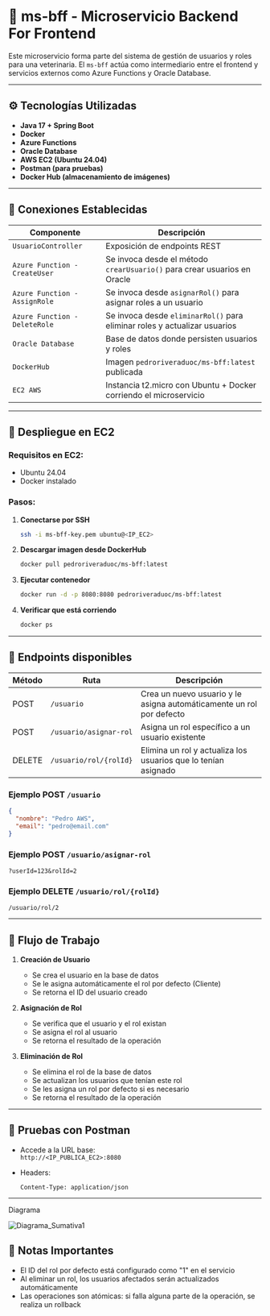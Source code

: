 # 🐾 ms-bff - Microservicio Backend For Frontend

Este microservicio forma parte del sistema de gestión de usuarios y roles para una veterinaria. El `ms-bff` actúa como intermediario entre el frontend y servicios externos como Azure Functions y Oracle Database.

---

## ⚙️ Tecnologías Utilizadas

- **Java 17 + Spring Boot**
- **Docker**
- **Azure Functions**
- **Oracle Database**
- **AWS EC2 (Ubuntu 24.04)**
- **Postman (para pruebas)**
- **Docker Hub (almacenamiento de imágenes)**

---

## 🔌 Conexiones Establecidas

| Componente              | Descripción |
|-------------------------|-------------|
| `UsuarioController`     | Exposición de endpoints REST |
| `Azure Function - CreateUser` | Se invoca desde el método `crearUsuario()` para crear usuarios en Oracle |
| `Azure Function - AssignRole` | Se invoca desde `asignarRol()` para asignar roles a un usuario |
| `Azure Function - DeleteRole` | Se invoca desde `eliminarRol()` para eliminar roles y actualizar usuarios |
| `Oracle Database`       | Base de datos donde persisten usuarios y roles |
| `DockerHub`             | Imagen `pedroriveraduoc/ms-bff:latest` publicada |
| `EC2 AWS`               | Instancia t2.micro con Ubuntu + Docker corriendo el microservicio |

---

## 🚀 Despliegue en EC2

### Requisitos en EC2:

- Ubuntu 24.04
- Docker instalado

### Pasos:

1. **Conectarse por SSH**
   ```bash
   ssh -i ms-bff-key.pem ubuntu@<IP_EC2>
   ```

2. **Descargar imagen desde DockerHub**
   ```bash
   docker pull pedroriveraduoc/ms-bff:latest
   ```

3. **Ejecutar contenedor**
   ```bash
   docker run -d -p 8080:8080 pedroriveraduoc/ms-bff:latest
   ```

4. **Verificar que está corriendo**
   ```bash
   docker ps
   ```

---

## 🧪 Endpoints disponibles

| Método | Ruta                       | Descripción |
|--------|----------------------------|-------------|
| POST   | `/usuario`                 | Crea un nuevo usuario y le asigna automáticamente un rol por defecto |
| POST   | `/usuario/asignar-rol`     | Asigna un rol específico a un usuario existente |
| DELETE | `/usuario/rol/{rolId}`     | Elimina un rol y actualiza los usuarios que lo tenían asignado |

### Ejemplo POST `/usuario`

```json
{
  "nombre": "Pedro AWS",
  "email": "pedro@email.com"
}
```

### Ejemplo POST `/usuario/asignar-rol`

```
?userId=123&rolId=2
```

### Ejemplo DELETE `/usuario/rol/{rolId}`

```
/usuario/rol/2
```

---

## 🔄 Flujo de Trabajo

1. **Creación de Usuario**
   - Se crea el usuario en la base de datos
   - Se le asigna automáticamente el rol por defecto (Cliente)
   - Se retorna el ID del usuario creado

2. **Asignación de Rol**
   - Se verifica que el usuario y el rol existan
   - Se asigna el rol al usuario
   - Se retorna el resultado de la operación

3. **Eliminación de Rol**
   - Se elimina el rol de la base de datos
   - Se actualizan los usuarios que tenían este rol
   - Se les asigna un rol por defecto si es necesario
   - Se retorna el resultado de la operación

---

## 🧪 Pruebas con Postman

- Accede a la URL base:  
  `http://<IP_PUBLICA_EC2>:8080`

- Headers:
  ```
  Content-Type: application/json
  ```

---
Diagrama

![Diagrama_Sumativa1](https://github.com/user-attachments/assets/aac28acd-afe1-4aa8-bbf7-41d18ed56c2c)

## 📝 Notas Importantes

- El ID del rol por defecto está configurado como "1" en el servicio
- Al eliminar un rol, los usuarios afectados serán actualizados automáticamente
- Las operaciones son atómicas: si falla alguna parte de la operación, se realiza un rollback

